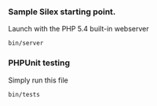### Sample Silex starting point.

Launch with the PHP 5.4 built-in webserver

```
bin/server
```


### PHPUnit testing

Simply run this file

```
bin/tests
```